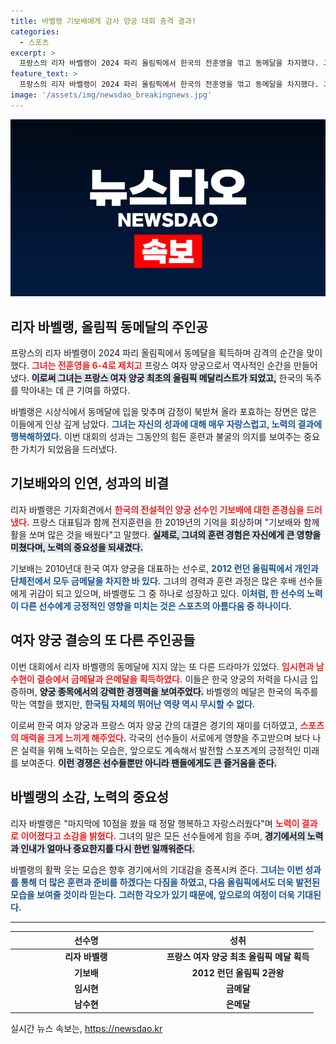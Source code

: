 ```yaml
---
title: 바벨랭 기보배에게 감사 양궁 대회 충격 결과!
categories:
  - 스포츠
excerpt: >
  프랑스의 리자 바벨랭이 2024 파리 올림픽에서 한국의 전훈영을 꺾고 동메달을 차지했다. 그는 전설 기보배와의 훈련 경험을 언급하며 노력의 중요성을 배웠다며 감격을 표했다. 클릭해 이 뒷이야기를 만나보세요!
feature_text: >
  프랑스의 리자 바벨랭이 2024 파리 올림픽에서 한국의 전훈영을 꺾고 동메달을 차지했다. 그는 전설 기보배와의 훈련 경험을 언급하며 노력의 중요성을 배웠다며 감격을 표했다. 클릭해 이 뒷이야기를 만나보세요!
image: '/assets/img/newsdao_breakingnews.jpg'
---
```


<p><img src="/assets/img/newsdao_breakingnews.jpg" alt="flaretime 속보" /></p>

<h2 data-ke-size="size26">리자 바벨랭, 올림픽 동메달의 주인공</h2>

<p data-ke-size="size16">프랑스의 리자 바벨랭이 2024 파리 올림픽에서 동메달을 획득하며 감격의 순간을 맞이했다. <b><span style="color: #ee2323;">그녀는 전훈영을 6-4로 제치고</span></b> 프랑스 여자 양궁으로서 역사적인 순간을 만들어냈다. <b><span style="background-color: #21538527;">이로써 그녀는 프랑스 여자 양궁 최초의 올림픽 메달리스트가 되었고,</span></b> 한국의 독주를 막아내는 데 큰 기여를 하였다.</p>

<p data-ke-size="size16">바벨랭은 시상식에서 동메달에 입을 맞추며 감정이 북받쳐 올라 포효하는 장면은 많은 이들에게 인상 깊게 남았다. <b><span style="color: #1a5490;">그녀는 자신의 성과에 대해 매우 자랑스럽고, 노력의 결과에 행복해하였다.</span></b> 이번 대회의 성과는 그동안의 힘든 훈련과 불굴의 의지를 보여주는 중요한 가치가 되었음을 드러냈다.</p>

<h2 data-ke-size="size26">기보배와의 인연, 성과의 비결</h2>

<p data-ke-size="size16">리자 바벨랭은 기자회견에서 <b><span style="color: #ee2323;">한국의 전설적인 양궁 선수인 기보배에 대한 존경심을 드러냈다.</span></b> 프랑스 대표팀과 함께 전지훈련을 한 2019년의 기억을 회상하며 "기보배와 함께 활을 쏘며 많은 것을 배웠다"고 말했다. <b><span style="background-color: #21538527;">실제로, 그녀의 훈련 경험은 자신에게 큰 영향을 미쳤다며, 노력의 중요성을 되새겼다.</span></b></p>

<p data-ke-size="size16">기보배는 2010년대 한국 여자 양궁을 대표하는 선수로, <b><span style="color: #1a5490;">2012 런던 올림픽에서 개인과 단체전에서 모두 금메달을 차지한 바 있다.</span></b> 그녀의 경력과 훈련 과정은 많은 후배 선수들에게 귀감이 되고 있으며, 바벨랭도 그 중 하나로 성장하고 있다. <b><span style="color: #1a5490;">이처럼, 한 선수의 노력이 다른 선수에게 긍정적인 영향을 미치는 것은 스포츠의 아름다움 중 하나이다.</span></b></p>

<h2 data-ke-size="size26">여자 양궁 결승의 또 다른 주인공들</h2>

<p data-ke-size="size16">이번 대회에서 리자 바벨랭의 동메달에 지지 않는 또 다른 드라마가 있었다. <b><span style="color: #ee2323;">임시현과 남수현이 결승에서 금메달과 은메달을 획득하였다.</span></b> 이들은 한국 양궁의 저력을 다시금 입증하며, <b><span style="background-color: #21538527;">양궁 종목에서의 강력한 경쟁력을 보여주었다.</span></b> 바벨랭의 메달은 한국의 독주를 막는 역할을 했지만, <b><span style="color: #1a5490;">한국팀 자체의 뛰어난 역량 역시 무시할 수 없다.</span></b></p>

<p data-ke-size="size16">이로써 한국 여자 양궁과 프랑스 여자 양궁 간의 대결은 경기의 재미를 더하였고, <b><span style="color: #ee2323;">스포츠의 매력을 크게 느끼게 해주었다.</span></b> 각국의 선수들이 서로에게 영향을 주고받으며 보다 나은 실력을 위해 노력하는 모습은, 앞으로도 계속해서 발전할 스포츠계의 긍정적인 미래를 보여준다. <b><span style="background-color: #21538527;">이런 경쟁은 선수들뿐만 아니라 팬들에게도 큰 즐거움을 준다.</span></b></p>

<h2 data-ke-size="size26">바벨랭의 소감, 노력의 중요성</h2>

<p data-ke-size="size16">리자 바벨랭은 "마지막에 10점을 쐈을 때 정말 행복하고 자랑스러웠다"며 <b><span style="color: #ee2323;">노력이 결과로 이어졌다고 소감을 밝혔다.</span></b> 그녀의 말은 모든 선수들에게 힘을 주며, <b><span style="background-color: #21538527;">경기에서의 노력과 인내가 얼마나 중요한지를 다시 한번 일깨워준다.</span></b></p>

<p data-ke-size="size16">바벨랭의 활짝 웃는 모습은 향후 경기에서의 기대감을 증폭시켜 준다. <b><span style="color: #1a5490;">그녀는 이번 성과를 통해 더 많은 훈련과 준비를 하겠다는 다짐을 하였고, 다음 올림픽에서도 더욱 발전된 모습을 보여줄 것이라 믿는다.</span></b> <b><span style="color: #1a5490;">그러한 각오가 있기 때문에, 앞으로의 여정이 더욱 기대된다.</span></b></p>

<hr>

<table style="width: 100%; border-collapse: collapse; table-layout: fixed;">
    <thead>
        <tr>
            <th style="width: 50%;"><b>선수명</b></th>
            <th style="text-align: center; width: 50%;"><b>성취</b></th>
        </tr>
    </thead>
    <tbody>
        <tr>
            <td style="text-align: center; height: 17px;"><b>리자 바벨랭</b></td>
            <td style="text-align: center; height: 17px;"><b>프랑스 여자 양궁 최초 올림픽 메달 획득</b></td>
        </tr>
        <tr>
            <td style="text-align: center; height: 17px;"><b>기보배</b></td>
            <td style="text-align: center; height: 17px;"><b>2012 런던 올림픽 2관왕</b></td>
        </tr>
        <tr>
            <td style="text-align: center; height: 17px;"><b>임시현</b></td>
            <td style="text-align: center; height: 17px;"><b>금메달</b></td>
        </tr>
        <tr>
            <td style="text-align: center; height: 17px;"><b>남수현</b></td>
            <td style="text-align: center; height: 17px;"><b>은메달</b></td>
        </tr>
    </tbody>
</table>

<p data-ke-size="size16"></p>
실시간 뉴스 속보는, <a href="https://newsdao.kr" rel="dofollow">https://newsdao.kr</a>


